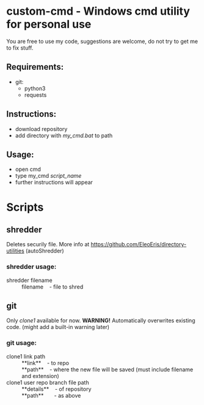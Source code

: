 # custom-cmd - **Windows** cmd utility for personal use
You are free to use my code, suggestions are welcome, do not try to get me to fix stuff.
## Requirements:
- git:
  - python3
  - requests

## Instructions:
- download repository
- add directory with *my_cmd.bat* to path

## Usage:
- open cmd
- type my_cmd *script_name*
- further instructions will appear


# Scripts
## shredder
Deletes securily file. More info at https://github.com/EleoEris/directory-utilities (autoShredder)
### shredder usage:

<dl>
  <dt>shredder filename</dt>
  <dd>filename &nbsp;&nbsp; - file to shred</dd>
</dl>

## git
Only *clone1* available for now.
**WARNING!** Automatically overwrites existing code. (might add a built-in warning later)
### git usage:
<dl>
  <dt>clone1 link path</dt>
  <dd>**link** &nbsp;&nbsp; - to repo<br/>
      **path** &nbsp;&nbsp; - where the new file will be saved (must include filename and extension)</dd>

  <dt>clone1 user repo branch file path</dt>
  <dd>**details** &nbsp;&nbsp; - of repository<br/>
      **path** &nbsp;&nbsp;&nbsp;&nbsp;&nbsp; - as above</dd>
</dl>
